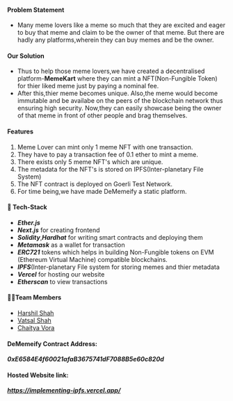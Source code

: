 #### Problem Statement
- Many meme lovers like a meme so much that they are excited and eager to buy that meme and claim to be the owner of that meme. But there are hadly any platforms,wherein they can buy memes and be the owner. 

#### Our Solution
- Thus to help those meme lovers,we have created a decentralised platform-**MemeKart** where they can mint a NFT(Non-Fungible Token) for thier liked meme just by paying a nominal fee.
- After this,thier meme becomes unique. Also,the meme would become immutable and be availabe on the peers of the blockchain network thus ensuring high security. Now,they can easily showcase being the owner of that meme in front of other people and brag themselves.

#### Features

1. Meme Lover can mint only 1 meme NFT with one transaction.
2. They have to pay a transaction fee of 0.1 ether to mint a meme.
2. There exists only 5 meme NFT's which are unique.
3. The metadata for the NFT's is stored on IPFS(Inter-planetary File System)
4. The NFT contract is deployed on Goerli Test Network.
5. For time being,we have made DeMemeify a static platform.

#### 🤖 Tech-Stack
- ***Ether.js***
- ***Next.js*** for creating frontend
- ***Solidity***,***Hardhat*** for writing smart contracts and deploying them
- ***Metamask*** as a wallet for transaction
- ***ERC721*** tokens which helps in building Non-Fungible tokens on EVM (Ethereum Virtual Machine) compatible blockchains.
- ***IPFS***(Inter-planetary File system for storing memes and thier metadata
- ***Vercel*** for hosting our website
- ***Etherscan*** to view transactions

#### 👨‍💻Team Members
- [Harshil Shah](https://github.com/harshilshah99)
- [Vatsal Shah](https://github.com/shahvatsal)
- [Chaitya Vora](https://github.com/vorachaitya)

#### DeMemeify Contract Address: 
**_0xE6584E4f60021afaB3675741dF7088B5e60c820d_**

#### Hosted Website link: 
***https://implementing-ipfs.vercel.app/***
